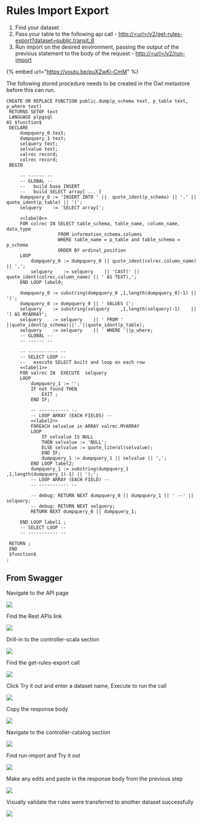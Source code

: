 # Rules Import Export

1. Find your dataset 
2. Pass your table to the following api call - [http://&lt;url&gt;/v2/get-rules-export?dataset=public.transit\_6](http://localhost:9000/v2/get-export?dataset=public.transit_6)
3. Run import on the desired environment, passing the output of the previous statement to the body of the request - [http://&lt;url&gt;/v2/run-import](http://35.202.14.58/v2/run-import)

{% embed url="https://youtu.be/puXZwKi-CmM" %}

The following stored procedure needs to be created in the Owl metastore before this can run. 

```text
CREATE OR REPLACE FUNCTION public.dump(p_schema text, p_table text, p_where text)
 RETURNS SETOF text
 LANGUAGE plpgsql
AS $function$
 DECLARE
     dumpquery_0 text;
     dumpquery_1 text;
     selquery text;
     selvalue text;
     valrec record;
     colrec record;
 BEGIN

     -- ------ --
     -- GLOBAL --
     --   build base INSERT
     --   build SELECT array[ ... ]
     dumpquery_0 := 'INSERT INTO ' ||  quote_ident(p_schema) || '.' || quote_ident(p_table) || '(';
     selquery    := 'SELECT array[';

     <<label0>>
     FOR colrec IN SELECT table_schema, table_name, column_name, data_type
                   FROM information_schema.columns
                   WHERE table_name = p_table and table_schema = p_schema
                   ORDER BY ordinal_position
     LOOP
         dumpquery_0 := dumpquery_0 || quote_ident(colrec.column_name) || ',';
         selquery    := selquery    || 'CAST(' || quote_ident(colrec.column_name) || ' AS TEXT),';
     END LOOP label0;

     dumpquery_0 := substring(dumpquery_0 ,1,length(dumpquery_0)-1) || ')';
     dumpquery_0 := dumpquery_0 || ' VALUES (';
     selquery    := substring(selquery    ,1,length(selquery)-1)    || '] AS MYARRAY';
     selquery    := selquery    || ' FROM ' ||quote_ident(p_schema)||'.'||quote_ident(p_table);
     selquery    := selquery    || ' WHERE '||p_where;
     -- GLOBAL --
     -- ------ --

     -- ----------- --
     -- SELECT LOOP --
     --   execute SELECT built and loop on each row
     <<label1>>
     FOR valrec IN  EXECUTE  selquery
     LOOP
         dumpquery_1 := '';
         IF not found THEN
             EXIT ;
         END IF;

         -- ----------- --
         -- LOOP ARRAY (EACH FIELDS) --
         <<label2>>
         FOREACH selvalue in ARRAY valrec.MYARRAY
         LOOP
             IF selvalue IS NULL
             THEN selvalue := 'NULL';
             ELSE selvalue := quote_literal(selvalue);
             END IF;
             dumpquery_1 := dumpquery_1 || selvalue || ',';
         END LOOP label2;
         dumpquery_1 := substring(dumpquery_1 ,1,length(dumpquery_1)-1) || ');';
         -- LOOP ARRAY (EACH FIELD) --
         -- ----------- --

         -- debug: RETURN NEXT dumpquery_0 || dumpquery_1 || ' --' || selquery;
         -- debug: RETURN NEXT selquery;
         RETURN NEXT dumpquery_0 || dumpquery_1;

     END LOOP label1 ;
     -- SELECT LOOP --
     -- ----------- --

 RETURN ;
 END
 $function$
;

```

## From Swagger

Navigate to the API page

 

![](.gitbook/assets/image%20%2865%29.png)

Find the Rest APIs link

![](.gitbook/assets/image%20%2859%29%20%281%29.png)

Drill-in to the controller-scala section

![](.gitbook/assets/image%20%2863%29.png)

Find the get-rules-export call

![](.gitbook/assets/image%20%2856%29.png)

Click Try it out and enter a dataset name, Execute to run the call

![](.gitbook/assets/image%20%2857%29.png)

Copy the response body 

![](.gitbook/assets/image%20%2866%29.png)

Navigate to the controller-catalog section

![](.gitbook/assets/image%20%2864%29.png)

Find run-import and Try it out 

![](.gitbook/assets/image%20%2862%29.png)

Make any edits and paste in the response body from the previous step 

![](.gitbook/assets/image%20%2858%29.png)

Visually validate the rules were transferred to another dataset successfully

![](.gitbook/assets/image%20%2860%29.png)

